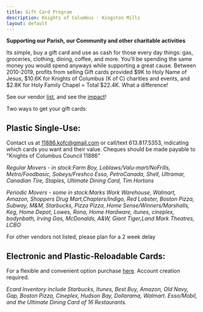 ```yaml
---
title: Gift Card Program
description: Knights of Columbus - Kingston Mills
layout: default
---
```


**Supporting our Parish, our Community and other charitable activities**

Its simple, buy a gift card and use as cash for those every day things: gas, groceries, clothing, dining, coffee, and more. You'll be spending the same money you would spend anyways while supporting a great cause. Between 2010-2019, profits from selling Gift cards provided $9K to Holy Name of Jesus, $10.6K for Knights of Columbus (K of C) charities and events, and $2.8K for Holy Family Chapel = Total $22.4K. What a difference!

See our vendor [list](/docs/gift_card_retailers.pdf), and see the [impact](/docs/gift_card_program_impact.pdf)!

Two ways to get your gift cards:

## Plastic Single-Use:

Contact us at 11886.kofc@gmail.com  or call/text 613.817.5353, indicating which cards you want and their value.
Cheques should be made payable to
"Knights of Columbus Council 11886"
 
*Regular Movers - in stock:Farm Boy, Loblaws/Valu-mart/NoFrills, Metro/Foodbasic, Sobeys/Freshco Esso, PetroCanada, Shell, Ultramar, Canadian Tire, Staples, Ultimate Dining Card, Tim Hortons*
 
*Periodic Movers - some in stock:Marks Work Warehouse, Walmart, Amazon, Shoppers Drug Mart,Chapters/Indigo, Red Lobster, Boston Pizza, Subway, M&M, Starbucks, Pizza Pizza, Home Sense/Winners/Marshalls, Keg, Home Depot, Lowes, Rona, Home Hardware, itunes, cineplex, bodynbath, Irving Gas, McDonalds, A&W, Giant Tiger,Land Mark Theatres, LCBO*

For other vendors not listed, please plan for a 2 week delay

## Electronic and Plastic-Reloadable Cards:

For a flexible and convenient option purchase [here](https://group.fundscrip.com/en/JQMHYU/all-activities). Account creation required.
 
*Ecard Inventory include Starbucks, Itunes, Best Buy, Amazon, Old Navy, Gap, Boston Pizza, Cineplex, Hudson Bay, Dollarama, Walmart. Esso/Mobil, and the Ultimate Dining Card of 16 Restaurants.*